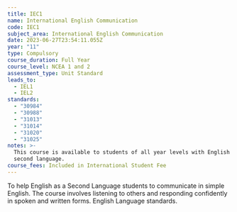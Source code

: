 ```yaml
---
title: IEC1
name: International English Communication
code: IEC1
subject_area: International English Communication
date: 2023-06-27T23:54:11.055Z
year: "11"
type: Compulsory
course_duration: Full Year
course_level: NCEA 1 and 2
assessment_type: Unit Standard
leads_to:
  - IEL1
  - IEL2
standards:
  - "30984"
  - "30988"
  - "31013"
  - "31014"
  - "31020"
  - "31025"
notes: >-
  This course is available to students of all year levels with English as a
  second language.
course_fees: Included in International Student Fee
---
```

To help English as a Second Language students to communicate in simple English. The course involves listening to others and responding confidently in spoken and written forms. English Language standards.
